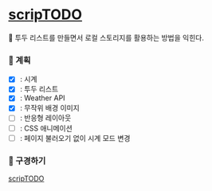 # [scripTODO]

💬 투두 리스트를 만들면서 로컬 스토리지를 활용하는 방법을 익힌다.

### 📑 계획

- [x] : 시계
- [x] : 투두 리스트
- [x] : Weather API
- [x] : 무작위 배경 이미지
- [ ] : 반응형 레이아웃
- [ ] : CSS 애니메이션
- [ ] : 페이지 불러오기 없이 시계 모드 변경 

### 🎃 구경하기

[scripTODO]

[scriptodo]: https://minholeelog.github.io/scriptodo/
